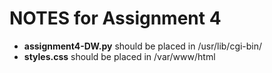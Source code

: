 # NOTES for Assignment 4

* **assignment4-DW.py** should be placed in /usr/lib/cgi-bin/
* **styles.css** should be placed in /var/www/html

